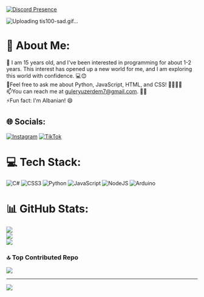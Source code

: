 [![Discord Presence](https://lanyard.kyrie25.me/api/503222991551987713)](https://discord.com/users/503222991551987713)

![Uploading tis100-sad.gif…]()

# 💫 About Me:
🌟 I am 15 years old, and I've been interested in programming for about 1-2 years. This interest has opened up a new world for me, and I am exploring this world with confidence. 💻😊<br>💬Feel free to ask me about Python, JavaScript, HTML, and CSS! 🐍🌐🎨📝<br>📫You can reach me at guleryuzerdem7@gmail.com. 📧😊<br>⚡Fun fact: I'm Albanian! 😄


## 🌐 Socials:
[![Instagram](https://img.shields.io/badge/Instagram-%23E4405F.svg?logo=Instagram&logoColor=white)](https://instagram.com/erdem._.o) [![TikTok](https://img.shields.io/badge/TikTok-%23000000.svg?logo=TikTok&logoColor=white)](https://tiktok.com/@kankusanitachi) 

# 💻 Tech Stack:
![C#](https://img.shields.io/badge/c%23-%23239120.svg?style=for-the-badge&logo=c-sharp&logoColor=white) ![CSS3](https://img.shields.io/badge/css3-%231572B6.svg?style=for-the-badge&logo=css3&logoColor=white) ![Python](https://img.shields.io/badge/python-3670A0?style=for-the-badge&logo=python&logoColor=ffdd54) ![JavaScript](https://img.shields.io/badge/javascript-%23323330.svg?style=for-the-badge&logo=javascript&logoColor=%23F7DF1E) ![NodeJS](https://img.shields.io/badge/node.js-6DA55F?style=for-the-badge&logo=node.js&logoColor=white) ![Arduino](https://img.shields.io/badge/-Arduino-00979D?style=for-the-badge&logo=Arduino&logoColor=white)
# 📊 GitHub Stats:
![](https://github-readme-stats.vercel.app/api?username=Erdem-Sensei&theme=dark&hide_border=true&include_all_commits=false&count_private=false)<br/>
![](https://github-readme-streak-stats.herokuapp.com/?user=Erdem-Sensei&theme=dark&hide_border=true)<br/>
![](https://github-readme-stats.vercel.app/api/top-langs/?username=Erdem-Sensei&theme=dark&hide_border=true&include_all_commits=false&count_private=false&layout=compact)

### 🔝 Top Contributed Repo
![](https://github-contributor-stats.vercel.app/api?username=Erdem-Sensei&limit=5&theme=dark&combine_all_yearly_contributions=true)

---
[![](https://visitcount.itsvg.in/api?id=Erdem-Sensei&icon=3&color=12)](https://visitcount.itsvg.in)

<!-- Proudly created with GPRM ( https://gprm.itsvg.in ) -->
